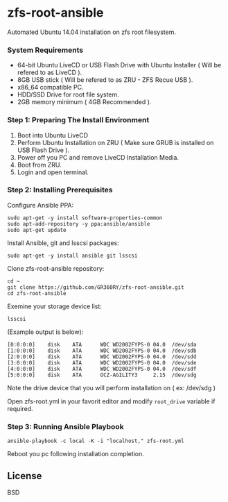 zfs-root-ansible
================

Automated Ubuntu 14.04 installation on zfs root filesystem. 


### System Requirements

* 64-bit Ubuntu LiveCD or USB Flash Drive with Ubuntu Installer ( Will be refered to as LiveCD ).
* 8GB USB stick ( Will be refered to as ZRU - ZFS Recue USB ).
* x86_64 compatible PC.
* HDD/SSD Drive for root file system.
* 2GB memory minimum ( 4GB Recommended ).


### Step 1: Preparing The Install Environment

1. Boot into Ubuntu LiveCD
2. Perform Ubuntu Installation on ZRU ( Make sure GRUB is installed on USB Flash Drive ).
3. Power off you PC and remove LiveCD Installation Media.
4. Boot from ZRU.
5. Login and open terminal.


### Step 2: Installing Prerequisites

Configure Ansible PPA:

    sudo apt-get -y install software-properties-common
    sudo apt-add-repository -y ppa:ansible/ansible
    sudo apt-get update

Install Ansible, git and lsscsi packages:

    sudo apt-get -y install ansible git lsscsi 

Clone zfs-root-ansible repository:

    cd ~
    git clone https://github.com/GR360RY/zfs-root-ansible.git
    cd zfs-root-ansible

Exemine your storage device list:

    lsscsi

(Example output is below): 
    
    [0:0:0:0]    disk    ATA      WDC WD2002FYPS-0 04.0  /dev/sda
    [1:0:0:0]    disk    ATA      WDC WD2002FYPS-0 04.0  /dev/sdb
    [2:0:0:0]    disk    ATA      WDC WD2002FYPS-0 04.0  /dev/sdd
    [3:0:0:0]    disk    ATA      WDC WD2002FYPS-0 04.0  /dev/sde
    [4:0:0:0]    disk    ATA      WDC WD2002FYPS-0 04.0  /dev/sdf
    [5:0:0:0]    disk    ATA      OCZ-AGILITY3     2.15  /dev/sdg

Note the drive device that you will perform installation on ( ex: /dev/sdg )

Open zfs-root.yml in your favorit editor and modify `root_drive` variable if required.

### Step 3: Running Ansible Playbook


    ansible-playbook -c local -K -i "localhost," zfs-root.yml

Reboot you pc following installation completion.

License
-------

BSD

